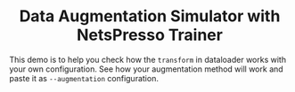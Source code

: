 # <center>Data Augmentation Simulator with NetsPresso Trainer</center>

This demo is to help you check how the `transform` in dataloader works with your own configuration. See how your augmentation method will work and paste it as `--augmentation` configuration.